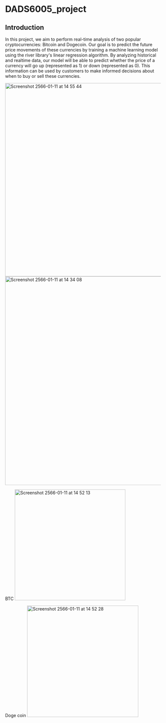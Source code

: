 # DADS6005_project

## Introduction
In this project, we aim to perform real-time analysis of two popular cryptocurrencies: Bitcoin and Dogecoin. Our goal is to predict the future price movements of these currencies by training a machine learning model using the river library's linear regression algorithm. By analyzing historical and realtime data, our model will be able to predict whether the price of a currency will go up (represented as 1) or down (represented as 0). This information can be used by customers to make informed decisions about when to buy or sell these currencies.


<img width="624" alt="Screenshot 2566-01-11 at 14 55 44" src="https://user-images.githubusercontent.com/80901294/211749515-91287750-e56c-4167-80dd-941f83189f2f.png">

<img width="674" alt="Screenshot 2566-01-11 at 14 34 08" src="https://user-images.githubusercontent.com/80901294/211745323-d3950e17-ba7d-48cb-83ba-66899b940b6c.png">

BTC
<img width="358" alt="Screenshot 2566-01-11 at 14 52 13" src="https://user-images.githubusercontent.com/80901294/211749574-03b1eb0f-65ef-4d81-8973-3f08de73008c.png">

Doge coin
<img width="360" alt="Screenshot 2566-01-11 at 14 52 28" src="https://user-images.githubusercontent.com/80901294/211749621-155fd46e-2f0b-4daa-b4c8-02954ad410ef.png">


